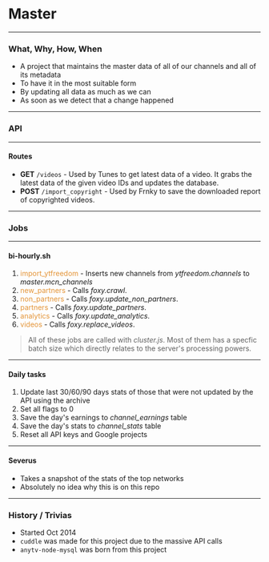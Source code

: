 # Master

---

### What, Why, How, When
- A project that maintains the master data of all of our channels and all of its metadata
- To have it in the most suitable form
- By updating all data as much as we can
- As soon as we detect that a change happened

---

### API

---

#### Routes

- **GET** `/videos` - Used by Tunes to get latest data of a video. It grabs the latest data of the given video IDs and updates the database.
- **POST** `/import_copyright` - Used by Frnky to save the downloaded report of copyrighted videos.

---

### Jobs

---

#### bi-hourly.sh

1. <span style="color: #e49436">import_ytfreedom</span> - Inserts new channels from *ytfreedom.channels* to *master.mcn_channels*
2. <span style="color: #e49436">new_partners</span> - Calls *foxy.crawl*.
3. <span style="color: #e49436">non_partners</span> - Calls *foxy.update_non_partners*.
4. <span style="color: #e49436">partners</span> - Calls *foxy.update_partners*.
5. <span style="color: #e49436">analytics</span> - Calls *foxy.update_analytics*.
6. <span style="color: #e49436">videos</span> - Calls *foxy.replace_videos*.

> All of these jobs are called with *cluster.js*. Most of them has a specfic batch size which directly relates to the server's processing powers.

----

#### Daily tasks

1. Update last 30/60/90 days stats of those that were not updated by the API using the archive
2. Set all flags to 0
3. Save the day's earnings to *channel_earnings* table
4. Save the day's stats to *channel_stats* table
5. Reset all API keys and Google projects

---

#### Severus
- Takes a snapshot of the stats of the top networks
- Absolutely no idea why this is on this repo

---

### History / Trivias
- Started Oct 2014
- `cuddle` was made for this project due to the massive API calls
- `anytv-node-mysql` was born from this project

